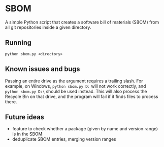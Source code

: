 # SBOM
A simple Python script that creates a software bill of materials (SBOM) from all git repositories inside a given directory.

## Running
```
python sbom.py <directory>
```

## Known issues and bugs
Passing an entire drive as the argument requires a trailing slash. For example, on Windows, `python sbom.py D:` will not work correctly, and `python sbom.py D:\` should be used instead. This will also process the Recycle Bin on that drive, and the program will fail if it finds files to process there.

## Future ideas
* feature to check whether a package (given by name and version range) is in the SBOM
* deduplicate SBOM entries, merging version ranges
